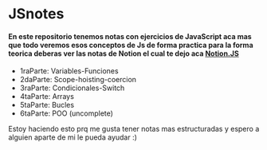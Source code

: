 # JSnotes
<h4>En este repositorio tenemos notas con ejercicios de JavaScript aca mas que todo veremos esos conceptos de Js de forma practica para la forma teorica deberas ver las notas de Notion el cual te dejo aca <a href="https://www.notion.so/Curso-de-JavaScript-7a38c1b0efbc42f4bd87141a523c48ff">Notion.JS</a></h4>
<ul>
  <li>1raParte: Variables-Funciones</li>
  <li>2daParte: Scope-hoisting-coercion</li>
  <li>3raParte: Condicionales-Switch</li>
  <li>4taParte: Arrays</li>
  <li>5taParte: Bucles</li>
  <li>6taParte: POO (uncomplete)</li>
</ul>

Estoy haciendo esto prq me gusta tener notas mas estructuradas y espero a alguien aparte de mi le pueda ayudar :)
